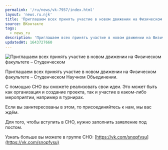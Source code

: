 ```yaml
---
permalink: '/ru/news/vk-7957/index.html'
layout: 'news.ru.njk'
title: 'Приглашаем всех принять участие в новом движении на Физическом факультете – Студенческом'
source: ВКонтакте
tags:
  - news_ru
description: 'Приглашаем всех принять участие в новом движении на Физическом факультете – Студенческом'
updatedAt: 1643727660
---
```

![Приглашаем всех принять участие в новом движении на Физическом факультете – Студенческом](https://sun9-41.userapi.com/sun9-81/impg/DCRAK1t02L0Nmpyvo9rHwkC5K80O-keSzAfICw/2XmulV1E8o0.jpg?size=1080x802&quality=96&sign=55128cf3490550d8cf1f7134d3db8f2f&c_uniq_tag=l0GJI1t3NqGCQkV4hKn8kmN0NMSFCyJAR7NuxNjAvc4&type=album)

Приглашаем всех принять участие в новом движении на Физическом факультете – Студенческом Научном Объединении.

С помощью СНО вы сможете реализовать свои идеи. Это может быть как организация и создание проекта, так и участие в каком-либо мероприятии, например в турнирах.

Если вы заинтересованы в этом, то присоединяйтесь к нам, мы вас ждём.

Для того, чтобы вступить в СНО, нужно заполнить заявление под постом.

Узнать больше вы можете в группе СНО: [https://vk.com/snopfvsu](https://vk.com/snopfvsu)
